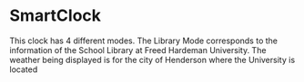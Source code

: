 # SmartClock
This clock has 4 different modes. The Library Mode corresponds to the information of the School Library at Freed Hardeman University. The weather being displayed is for the city of Henderson where the University is located
